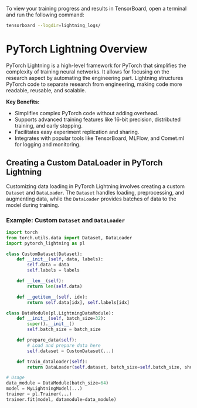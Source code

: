 To view your training progress and results in TensorBoard, open a terminal and run the following command:

```bash
tensorboard --logdir=lightning_logs/
```

# PyTorch Lightning Overview

PyTorch Lightning is a high-level framework for PyTorch that simplifies the complexity of training neural networks. It allows for focusing on the research aspect by automating the engineering part. Lightning structures PyTorch code to separate research from engineering, making code more readable, reusable, and scalable.

**Key Benefits:**
- Simplifies complex PyTorch code without adding overhead.
- Supports advanced training features like 16-bit precision, distributed training, and early stopping.
- Facilitates easy experiment replication and sharing.
- Integrates with popular tools like TensorBoard, MLFlow, and Comet.ml for logging and monitoring.

## Creating a Custom DataLoader in PyTorch Lightning

Customizing data loading in PyTorch Lightning involves creating a custom `Dataset` and `DataLoader`. The `Dataset` handles loading, preprocessing, and augmenting data, while the `DataLoader` provides batches of data to the model during training.

### Example: Custom `Dataset` and `DataLoader`

```python
import torch
from torch.utils.data import Dataset, DataLoader
import pytorch_lightning as pl

class CustomDataset(Dataset):
    def __init__(self, data, labels):
        self.data = data
        self.labels = labels

    def __len__(self):
        return len(self.data)

    def __getitem__(self, idx):
        return self.data[idx], self.labels[idx]

class DataModule(pl.LightningDataModule):
    def __init__(self, batch_size=32):
        super().__init__()
        self.batch_size = batch_size

    def prepare_data(self):
        # Load and prepare data here
        self.dataset = CustomDataset(...)

    def train_dataloader(self):
        return DataLoader(self.dataset, batch_size=self.batch_size, shuffle=True)

# Usage
data_module = DataModule(batch_size=64)
model = MyLightningModel(...)
trainer = pl.Trainer(...)
trainer.fit(model, datamodule=data_module)
